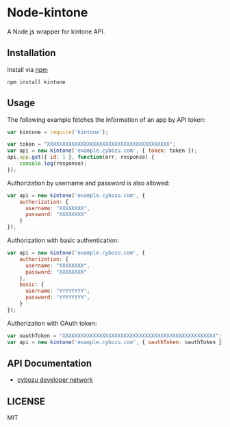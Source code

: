 Node-kintone
============

A Node.js wrapper for kintone API.

Installation
------------

Install via [npm](https://www.npmjs.com/package/kintone)

```
npm install kintone
```

Usage
-----

The following example fetches the information of an app by API token:

```javascript
var kintone = require('kintone');

var token = "XXXXXXXXXXXXXXXXXXXXXXXXXXXXXXXXXXXXXXXX";
var api = new kintone('example.cybozu.com', { token: token });
api.app.get({ id: 1 }, function(err, response) {
    console.log(response);
});
```

Authorization by username and password is also allowed:

```javascript
var api = new kintone('example.cybozu.com', {
    authorization: {
      username: "XXXXXXXX",
      password: "XXXXXXXX"
    }
});
```

Authorization with basic authentication:

```javascript
var api = new kintone('example.cybozu.com', {
    authorization: {
      username: "XXXXXXXX",
      password: "XXXXXXXX"
    },
    basic: {
      username: "YYYYYYYY",
      password: "YYYYYYYY",
    }
});
```

Authorization with OAuth token:

```javascript
var oauthToken = "XXXXXXXXXXXXXXXXXXXXXXXXXXXXXXXXXXXXXXXXXXXXXXXXXX";
var api = new kintone('example.cybozu.com', { oauthToken: oauthToken });
```

API Documentation
-----------------

- [cybozu developer network](https://cybozudev.zendesk.com/)

LICENSE
-------

MIT


